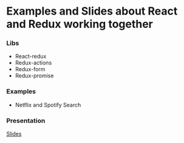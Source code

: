# Examples and Slides about React and Redux working together

### Libs

* React-redux
* Redux-actions
* Redux-form
* Redux-promise

### Examples

* Netflix and Spotify Search

### Presentation
[Slides](https://www.slideshare.net/AntonioRobertodeOliv2/what-the-flux-lets-redux)
